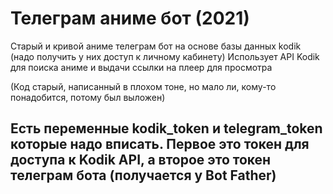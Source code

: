 # Телеграм аниме бот (2021)

Старый и кривой аниме телеграм бот на основе базы данных kodik (надо получить у них доступ к личному кабинету)
Использует API Kodik для поиска аниме и выдачи ссылки на плеер для просмотра

(Код старый, написанный в плохом тоне, но мало ли, кому-то понадобится, потому был выложен)

## Есть переменные kodik_token и telegram_token которые надо вписать. Первое это токен для доступа к Kodik API, а второе это токен телеграм бота (получается у Bot Father)
